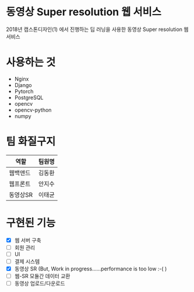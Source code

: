 동영상 Super resolution 웹 서비스
===================================
2018년 캡스톤디자인(1) 에서 진행하는 딥 러닝을 사용한 동영상 Super resolution 웹 서비스  

# 사용하는 것
* Nginx
* Django
* Pytorch
* PostgreSQL
* opencv
* opencv-python
* numpy

# 팀 화질구지
역할 | 팀원명
----|------
웹백앤드|김동환
웹프론트|안지수
동영상SR|이태균

# 구현된 기능
- [x] 웹 서버 구축
- [ ] 회원 관리
- [ ] UI
- [ ] 결제 시스템
- [x] 동영상 SR (But, Work in progress......performance is too low :-(  )
- [ ] 웹-SR 모듈간 데이터 교환
- [ ] 동영상 업로드/다운로드
